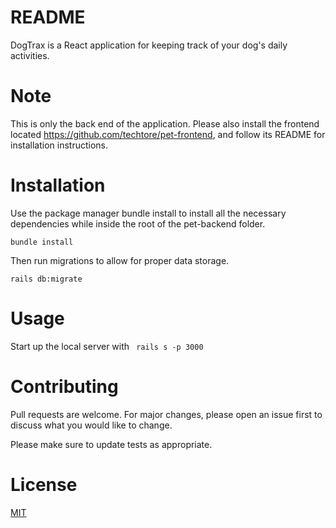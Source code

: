 # README

DogTrax is a React application for keeping track of your dog's daily activities.

# Note
This is only the back end of the application. Please also install the frontend located https://github.com/techtore/pet-frontend, and follow its README for installation instructions.

# Installation
Use the package manager bundle install to install all the necessary dependencies while inside the root of the pet-backend folder.

` bundle install `

Then run migrations to allow for proper data storage.

`rails db:migrate`

# Usage

Start up the local server with 
` rails s -p 3000`

# Contributing
Pull requests are welcome. For major changes, please open an issue first to discuss what you would like to change.

Please make sure to update tests as appropriate.

# License
[MIT](https://choosealicense.com/licenses/mit/)